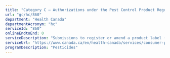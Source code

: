 ```yaml
---
title: "Category C – Authorizations under the Pest Control Product Regulations"
url: "gc/hc/860"
department: "Health Canada"
departmentAcronym: "hc"
serviceId: "860"
onlineEndtoEnd: 0
serviceDescription: "Submissions to register or amend a product label (add pest, use, or change application rate) or change a formulation based on previously established precedents or those that have reduced data requirements. (PMRA)"
serviceUrl: "https://www.canada.ca/en/health-canada/services/consumer-product-safety/pesticides-pest-management/registrants-applicants.html"
programDescription: "Pesticides"
---
```

